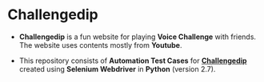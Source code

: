 Challengedip
============
+ **Challengedip** is a fun website for playing **Voice Challenge** with friends. The website uses contents mostly from __Youtube__.

+ This repository consists of **Automation Test Cases** for [**Challengedip**](https://challengedip.com/) created using __Selenium Webdriver__ in **Python** (version 2.7).
